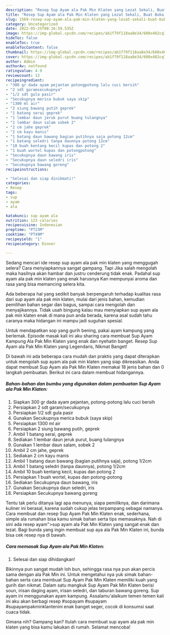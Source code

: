 ```yaml
---
description: "Resep Sup Ayam ala Pak Min Klaten yang Lezat Sekali, Buat Buka Puasa Sempurna"
title: "Resep Sup Ayam ala Pak Min Klaten yang Lezat Sekali, Buat Buka Puasa Sempurna"
slug: 1569-resep-sup-ayam-ala-pak-min-klaten-yang-lezat-sekali-buat-buka-puasa-sempurna
category: Uncategorized
date: 2022-05-25T08:16:59.535Z
image: https://img-global.cpcdn.com/recipes/ab1f79f118aa8e34/680x482cq70/sup-ayam-ala-pak-min-klaten-foto-resep-utama.jpg
hideToc: false
enableToc: true
enableTocContent: false
thumbnail: https://img-global.cpcdn.com/recipes/ab1f79f118aa8e34/680x482cq70/sup-ayam-ala-pak-min-klaten-foto-resep-utama.jpg
cover: https://img-global.cpcdn.com/recipes/ab1f79f118aa8e34/680x482cq70/sup-ayam-ala-pak-min-klaten-foto-resep-utama.jpg
author: Admin
authorAv: notfound
ratingvalue: 4.9
reviewcount: 13
recipeingredient:
- "300 gr dada ayam pejantan potongpotong lalu cuci bersih"
- "2 sdt garamsecukupnya"
- "1/2 sdt gula pasir"
- "Secukupnya merica bubuk saya skip"
- "1300 ml air"
- "2 siung bawang putih geprek"
- "1 batang serai geprek"
- "1 lembar daun jeruk purut buang tulangnya"
- "1 lembar daun salam sobek 2"
- "2 cm jahe geprek"
- "2 cm kayu manis"
- "1 batang daun bawang bagian putihnya saja potong 12cm"
- "1 batang seledri tanpa daunnya potong 12cm"
- "10 buah kentang kecil kupas dan potong 2"
- "1 buah wortel kupas dan potongpotong"
- "Secukupnya daun bawang iris"
- "Secukupnya daun seledri iris"
- "Secukupnya bawang goreng"
recipeinstructions:

- "Selesai dan siap dinikmati!"
categories:
- Resep
tags:
- sup
- ayam
- ala

katakunci: sup ayam ala 
nutrition: 123 calories
recipecuisine: Indonesian
preptime: "PT23M"
cooktime: "PT49M"
recipeyield: "1"
recipecategory: Dinner

---
```



Sedang mencari ide resep sup ayam ala pak min klaten yang menggugah selera? Cara menyiapkannya sangat gampang. Tapi Jika salah mengolah maka hasilnya akan hambar dan justru cenderung tidak enak. Padahal sup ayam ala pak min klaten yang enak harusnya Kan mempunyai aroma dan rasa yang bisa memancing selera kita.


Ada beberapa hal yang sedikit banyak berpengaruh terhadap kualitas rasa dari sup ayam ala pak min klaten, mulai dari jenis bahan, kemudian pemilihan bahan segar dan bagus, sampai cara mengolah dan menyajikannya. Tidak usah bingung kalau mau menyiapkan sup ayam ala pak min klaten enak di mana pun anda berada, karena asal sudah tahu caranya maka hidangan ini mampu jadi suguhan spesial.

Untuk mendapatkan sop yang gurih bening, pakai ayam kampung yang berlemak. Episode masak kali ini aku sharing cara membuat Sup Ayam Kampung Ala Pak Min Klaten yang enak dan nyehatin banget. Resep Sup Ayam ala Pak Min Klaten yang Legendaris, Nikmat Banget!


Di bawah ini ada beberapa cara mudah dan praktis yang dapat diterapkan untuk mengolah sup ayam ala pak min klaten yang siap dikreasikan. Anda dapat membuat Sup Ayam ala Pak Min Klaten memakai 18 jenis bahan dan 0 langkah pembuatan. Berikut ini cara dalam membuat hidangannya.

<!--inarticleads1-->

##### Bahan-bahan dan bumbu yang digunakan dalam pembuatan Sup Ayam ala Pak Min Klaten:

1. Siapkan 300 gr dada ayam pejantan, potong-potong lalu cuci bersih
1. Persiapkan 2 sdt garam/secukupnya
1. Persiapkan 1/2 sdt gula pasir
1. Gunakan Secukupnya merica bubuk (saya skip)
1. Persiapkan 1300 ml air
1. Persiapkan 2 siung bawang putih, geprek
1. Ambil 1 batang serai, geprek
1. Sediakan 1 lembar daun jeruk purut, buang tulangnya
1. Gunakan 1 lembar daun salam, sobek 2
1. Ambil 2 cm jahe, geprek
1. Sediakan 2 cm kayu manis
1. Ambil 1 batang daun bawang (bagian putihnya saja), potong 1/2cm
1. Ambil 1 batang seledri (tanpa daunnya), potong 1/2cm
1. Ambil 10 buah kentang kecil, kupas dan potong 2
1. Persiapkan 1 buah wortel, kupas dan potong-potong
1. Sediakan Secukupnya daun bawang, iris
1. Gunakan Secukupnya daun seledri, iris
1. Persiapkan Secukupnya bawang goreng


Tentu tak perlu ditanya lagi apa menunya, siapa pemiliknya, dan darimana kuliner ini berasal, karena sudah cukup jelas terpampang sebagai namanya. Cara membuat dan resep Sup Ayam Pak Min Klaten enak, sederhana, simple ala rumahan bisa kamu simak bahan serta tips memasaknya. Nah di sini ada resep ayam&#34;&gt;sup ayam ala Pak Min Klaten yang sangat enak dan lezat. Bagi bunda yang ingin membuat sup aya ala Pak Min Klaten ini, bunda bisa cek resep nya di bawah. 

<!--inarticleads2-->

##### Cara memasak Sup Ayam ala Pak Min Klaten:


1. Selesai dan siap dihidangkan!

Bikinnya pun sangat mudah loh bun, sehingga rasa nya pun akan percis sama dengan ala Pak Min ini. Untuk mengetahui nya yuk simak bahan-bahan serta cara membuat Sup Ayam Pak Min Klaten memiliki kuah yang gurih dan nikmat. Dalam satu mangkuk Sup Ayam Pak Min Klaten berisi soun, irisan daging ayam, irisan seledri, dan taburan bawang goreng. Sup ayam ini menggunakan ayam kampung. Assalamu&#39;alaikum temen temen kali ini aku akan berbagi resep #sopayam #supayam #supayampakminklantenini enak banget seger, cocok di konsumsi saat cuaca tidak. 

Gimana nih? Gampang kan? Itulah cara membuat sup ayam ala pak min klaten yang bisa kamu lakukan di rumah. Selamat mencoba!
